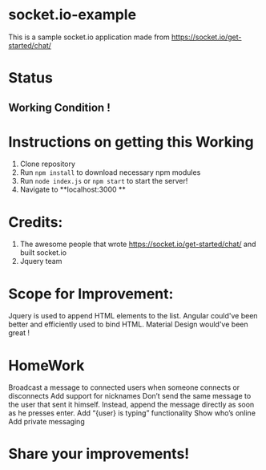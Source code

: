 # socket.io-example
This is a sample socket.io application made from https://socket.io/get-started/chat/

# Status
## Working Condition !

# Instructions on getting this Working
1. Clone repository
2. Run ``` npm install ``` to download necessary npm modules
3. Run ``` node index.js ``` or ``` npm start ``` to start the server!
4. Navigate to **localhost:3000 **

# Credits:
1. The awesome people that wrote https://socket.io/get-started/chat/ and built socket.io
2. Jquery team

# Scope for Improvement:
Jquery is used to append HTML elements to the list.
Angular could've been better and efficiently used to bind HTML.
Material Design would've been great !

# HomeWork

Broadcast a message to connected users when someone connects or disconnects
Add support for nicknames
Don’t send the same message to the user that sent it himself. Instead, append the message directly as soon as he presses enter.
Add “{user} is typing” functionality
Show who’s online
Add private messaging

# Share your improvements!
